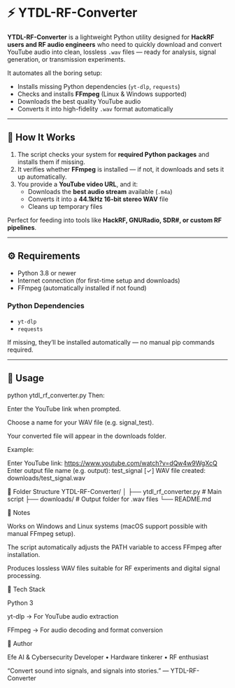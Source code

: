 # ⚡ YTDL-RF-Converter

**YTDL-RF-Converter** is a lightweight Python utility designed for **HackRF users and RF audio engineers** who need to quickly download and convert YouTube audio into clean, lossless `.wav` files — ready for analysis, signal generation, or transmission experiments.

It automates all the boring setup:  
- Installs missing Python dependencies (`yt-dlp`, `requests`)  
- Checks and installs **FFmpeg** (Linux & Windows supported)  
- Downloads the best quality YouTube audio  
- Converts it into high-fidelity `.wav` format automatically  

---

## 🧠 How It Works

1. The script checks your system for **required Python packages** and installs them if missing.  
2. It verifies whether **FFmpeg** is installed — if not, it downloads and sets it up automatically.  
3. You provide a **YouTube video URL**, and it:
   - Downloads the **best audio stream** available (`.m4a`)
   - Converts it into a **44.1kHz 16-bit stereo WAV** file
   - Cleans up temporary files

Perfect for feeding into tools like **HackRF, GNURadio, SDR#, or custom RF pipelines**.

---

## ⚙️ Requirements

- Python 3.8 or newer  
- Internet connection (for first-time setup and downloads)  
- FFmpeg (automatically installed if not found)  

### Python Dependencies
- `yt-dlp`
- `requests`

If missing, they’ll be installed automatically — no manual pip commands required.

---

## 🚀 Usage


python ytdl_rf_converter.py
Then:

Enter the YouTube link when prompted.

Choose a name for your WAV file (e.g. signal_test).

Your converted file will appear in the downloads folder.

Example:

Enter YouTube link: https://www.youtube.com/watch?v=dQw4w9WgXcQ
Enter output file name (e.g. output): test_signal
[✓] WAV file created: downloads/test_signal.wav

🧩 Folder Structure
YTDL-RF-Converter/
│
├── ytdl_rf_converter.py     # Main script
├── downloads/               # Output folder for .wav files
└── README.md

🧠 Notes

Works on Windows and Linux systems (macOS support possible with manual FFmpeg setup).

The script automatically adjusts the PATH variable to access FFmpeg after installation.

Produces lossless WAV files suitable for RF experiments and digital signal processing.

🧰 Tech Stack

Python 3

yt-dlp → For YouTube audio extraction

FFmpeg → For audio decoding and format conversion

🧠 Author

Efe
AI & Cybersecurity Developer • Hardware tinkerer • RF enthusiast

“Convert sound into signals, and signals into stories.”
— YTDL-RF-Converter
